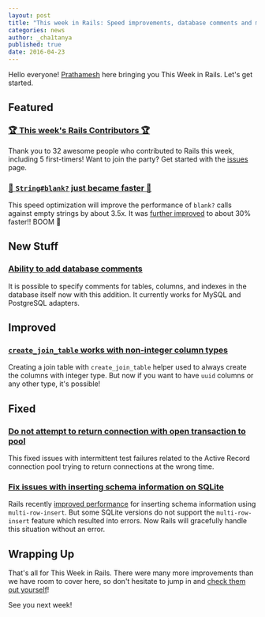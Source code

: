 ```yaml
---
layout: post
title: "This week in Rails: Speed improvements, database comments and more!"
categories: news
author: _cha1tanya
published: true
date: 2016-04-23
---
```


Hello everyone! [Prathamesh](https://twitter.com/_cha1tanya) here bringing you This Week in Rails. Let's get started.

## Featured

### [🏆 This week's Rails Contributors 🏆](http://contributors.rubyonrails.org/contributors/in-time-window/20160416-201604022)

Thank you to 32 awesome people who contributed to Rails this week, including 5 first-timers! Want to join the party? Get started with the [issues](https://github.com/rails/rails/issues) page.

### [🏇 `String#blank?` just became faster 🏇](https://github.com/rails/rails/commit/697384df36a939e565b7c08725017d49dc83fe40)

This speed optimization will improve the performance of `blank?` calls against empty strings by about 3.5x. It was [further improved](https://github.com/rails/rails/pull/24658) to about 30% faster!! BOOM 💪

## New Stuff

### [Ability to add database comments](https://github.com/rails/rails/pull/22911)

It is possible to specify comments for tables, columns, and indexes in the database itself now with this addition. It currently works for MySQL and PostgreSQL adapters.

## Improved

### [`create_join_table` works with non-integer column types](https://github.com/rails/rails/pull/24221)

Creating a join table with `create_join_table` helper used to always create the columns with integer type. But now if you want to have `uuid` columns or any other type, it's possible!

## Fixed

### [Do not attempt to return connection with open transaction to pool](https://github.com/rails/rails/pull/24610)

This fixed issues with intermittent test failures related to the Active Record connection pool trying to return connections at the wrong time.

### [Fix issues with inserting schema information on SQLite](https://github.com/rails/rails/pull/24685)

Rails recently [improved performance](https://github.com/rails/rails/commit/42dd2336b31a8d98776d039a2b9fd7f834156a78) for inserting schema information using `multi-row-insert`. But some SQLite versions do not support the `multi-row-insert` feature which resulted into errors. Now Rails will gracefully handle this situation without an error.

## Wrapping Up

That's all for This Week in Rails. There were many more improvements than we have room to cover here, so don't hesitate to jump in and [check them out yourself](https://github.com/rails/rails/compare/master@%7B2016-04-16%7D...@%7B2016-04-22%7D)!

See you next week!
